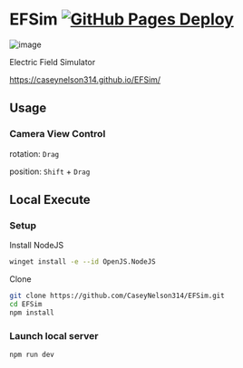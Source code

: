 # EFSim [![GitHub Pages Deploy](https://github.com/CaseyNelson314/EFSim/actions/workflows/deploy.yml/badge.svg)](https://github.com/CaseyNelson314/EFSim/actions/workflows/deploy.yml)

![image](https://github.com/CaseyNelson314/EFSim/assets/91818705/714e48d1-60b3-45db-b843-1529ae2986d6)

Electric Field Simulator 

<https://caseynelson314.github.io/EFSim/>

## Usage

### Camera View Control

rotation: `Drag`

position: `Shift` + `Drag`

## Local Execute

### Setup

Install NodeJS

```sh
winget install -e --id OpenJS.NodeJS
```

Clone

```sh
git clone https://github.com/CaseyNelson314/EFSim.git
cd EFSim
npm install
```

### Launch local server

```
npm run dev
```
